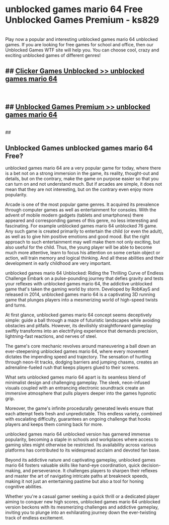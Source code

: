 # unblocked games mario 64  Free Unblocked Games Premium - ks829 <br>
<br>
Play now a popular and interesting unblocked games mario 64 unblocked games. If you are looking for free games for school and office, then our Unblocked Games WTF site will help you. You can choose cool, crazy and exciting unblocked games of different genres!


## ##  [Clicker Games Unblocked >> unblocked games mario 64](http://freeplayer.one?title=unblocked_games_mario_64&ref=UGames)
  <br>

##  ## [Unblocked Games Premium >> unblocked games mario 64](http://freeplayer.one?title=unblocked_games_mario_64&ref=UGames)
  <br>
  ##



## Unblocked Games unblocked games mario 64 Free?

unblocked games mario 64 are a very popular game for today, where there is a bet not on a strong immersion in the game, its reality, thought-out and details, but on the contrary, make the game on purpose easier so that you can turn on and not understand much. But if arcades are simple, it does not mean that they are not interesting, but on the contrary even enjoy more popularity.

Arcade is one of the most popular game genres. It acquired its prevalence through computer games as well as entertainment for consoles. With the advent of mobile modern gadgets (tablets and smartphones) there appeared and corresponding games of this genre, no less interesting and fascinating. For example unblocked games mario 64 unblocked 76 game. Any such game is created primarily to entertain the child (or even the adult), as well as to give him positive emotions and good mood. But the right approach to such entertainment may well make them not only exciting, but also useful for the child. Thus, the young player will be able to become much more attentive, learn to focus his attention on some certain object or action, will train memory and logical thinking. And all these abilities and their development in early childhood are very important.

unblocked games mario 64 Unblocked: Riding the Thrilling Curve of Endless Challenge
Embark on a pulse-pounding journey that defies gravity and tests your reflexes with unblocked games mario 64, the addictive unblocked game that's taken the gaming world by storm. Developed by RobKayS and released in 2014, unblocked games mario 64 is a captivating 3D running game that plunges players into a mesmerizing world of high-speed twists and turns.

At first glance, unblocked games mario 64 concept seems deceptively simple: guide a ball through a maze of futuristic landscapes while avoiding obstacles and pitfalls. However, its devilishly straightforward gameplay swiftly transforms into an electrifying experience that demands precision, lightning-fast reactions, and nerves of steel.

The game's core mechanic revolves around maneuvering a ball down an ever-steepening unblocked games mario 64, where every movement dictates the impending speed and trajectory. The sensation of hurtling through neon-lit tracks, dodging barriers and jumping chasms, creates an adrenaline-fueled rush that keeps players glued to their screens.

What sets unblocked games mario 64 apart is its seamless blend of minimalist design and challenging gameplay. The sleek, neon-infused visuals coupled with an entrancing electronic soundtrack create an immersive atmosphere that pulls players deeper into the games hypnotic grip.

Moreover, the game's infinite procedurally generated levels ensure that each attempt feels fresh and unpredictable. This endless variety, combined with escalating difficulty, guarantees an ongoing challenge that hooks players and keeps them coming back for more.

unblocked games mario 64 unblocked version has garnered immense popularity, becoming a staple in schools and workplaces where access to gaming sites might otherwise be restricted. Its availability across various platforms has contributed to its widespread acclaim and devoted fan base.

Beyond its addictive nature and captivating gameplay, unblocked games mario 64 fosters valuable skills like hand-eye coordination, quick decision-making, and perseverance. It challenges players to sharpen their reflexes and master the art of navigating intricate paths at breakneck speeds, making it not just an entertaining pastime but also a tool for honing cognitive abilities.

Whether you're a casual gamer seeking a quick thrill or a dedicated player aiming to conquer new high scores, unblocked games mario 64 unblocked version beckons with its mesmerizing challenges and addictive gameplay, inviting you to plunge into an exhilarating journey down the ever-twisting track of endless excitement.